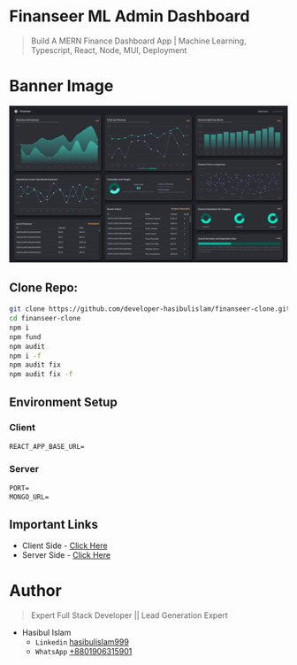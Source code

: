 # Finanseer ML Admin Dashboard

> Build A MERN Finance Dashboard App | Machine Learning, Typescript, React, Node, MUI, Deployment

# Banner Image

![Banner](./Banner.png)

## Clone Repo:

```bash
git clone https://github.com/developer-hasibulislam/finanseer-clone.git
cd finanseer-clone
npm i
npm fund
npm audit
npm i -f
npm audit fix
npm audit fix -f
```

## Environment Setup

### Client

```
REACT_APP_BASE_URL=
```

### Server

```
PORT=
MONGO_URL=
```

## Important Links

- Client Side - [Click Here](https://ecomvision-clone-client.onrender.com)
- Server Side - [Click Here](https://ecomvision-clone-server.onrender.com)

# Author

> Expert Full Stack Developer || Lead Generation Expert

- Hasibul Islam
  - `Linkedin` [hasibulislam999](https://www.linkedin.com/in/developer-hasibulislam)
  - `WhatsApp` [+8801906315901](https://wa.me/01906315901)
